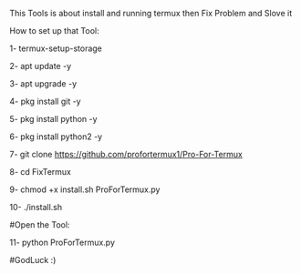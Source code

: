 This Tools is about install and running termux then Fix Problem and Slove it


How to set up that Tool: 


1- termux-setup-storage

2- apt update -y

3- apt upgrade -y

4- pkg install git -y

5- pkg install python -y

6- pkg install python2 -y

7- git clone https://github.com/profortermux1/Pro-For-Termux

8- cd FixTermux

9- chmod +x install.sh ProForTermux.py

10- ./install.sh

#Open the Tool:

11- python ProForTermux.py



#GodLuck :)
